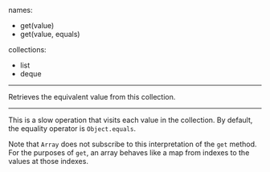 
names:
-   get(value)
-   get(value, equals)

collections:
-   list
-   deque

---

Retrieves the equivalent value from this collection.

---

This is a slow operation that visits each value in the collection.
By default, the equality operator is `Object.equals`.

Note that `Array` does not subscribe to this interpretation of the `get` method.
For the purposes of `get`, an array behaves like a map from indexes to the
values at those indexes.

